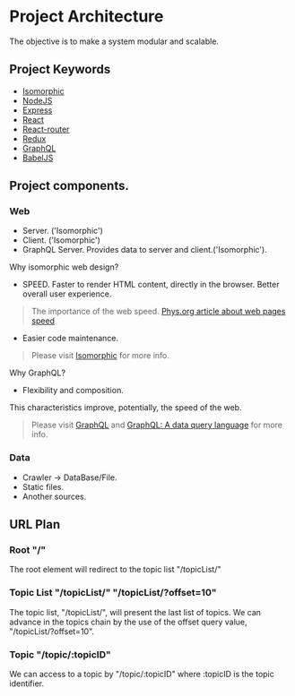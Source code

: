 # Project Architecture

The objective is to make a system modular and scalable.

## Project Keywords

+ [Isomorphic](http://isomorphic.net/javascript)
+ [NodeJS](https://nodejs.org/)
+ [Express](http://expressjs.com/)
+ [React](https://facebook.github.io/react/)
+ [React-router](https://github.com/reactjs/react-router)
+ [Redux](http://redux.js.org/)
+ [GraphQL](http://graphql.org/)
+ [BabelJS](https://babeljs.io/)

## Project components.

### Web

+ Server. ('Isomorphic')
+ Client. ('Isomorphic')
+ GraphQL Server. Provides data to server and client.('Isomorphic').

Why isomorphic web design?

+ SPEED. Faster to render HTML content, directly in the browser. Better overall user experience.
> The importance of the web speed.
> [Phys.org article about web pages speed](http://phys.org/news/2016-03-web-pages-percent-faster-effectively.html)

+ Easier code maintenance.
> Please visit [Isomorphic](http://isomorphic.net/javascript) for more info.

Why GraphQL?
+ Flexibility and composition.

This characteristics improve, potentially, the speed of the web.

> Please visit [GraphQL](http://graphql.org/) and [GraphQL: A data query language](https://code.facebook.com/posts/1691455094417024/graphql-a-data-query-language/) for more info.

### Data

+ Crawler -> DataBase/File.
+ Static files.
+ Another sources.

## URL Plan

### Root "/"

The root element will redirect to the topic list "/topicList/"

### Topic List "/topicList/" "/topicList/?offset=10"

The topic list, "/topicList/", will present the last list of topics.
We can advance in the topics chain by the use of the offset query value, "/topicList/?offset=10".

### Topic "/topic/:topicID"

We can access to a topic by "/topic/:topicID" where :topicID is the topic identifier.
